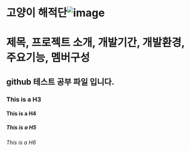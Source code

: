 # 고양이 해적단![image](https://github.com/Kangbcgit/sourcetreeTest/assets/93186451/4f22628c-19b5-4eae-a17e-cc406768d328)

# 제목, 프로젝트 소개, 개발기간, 개발환경, 주요기능, 멤버구성
## github 테스트 공부 파일 입니다.
### This is a H3
#### This is a H4
##### This is a H5
###### This is a H6
